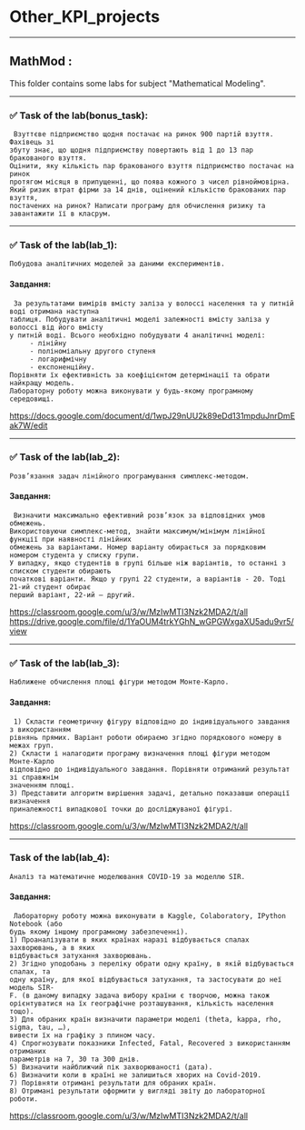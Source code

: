 # Other_KPI_projects
____
## MathMod :
 This folder contains some labs for subject "Mathematical Modeling".
____
 ### :white_check_mark: Task of the lab(bonus_task): 
     Взуттєве підприємство щодня постачає на ринок 900 партій взуття. Фахівець зі 
    збуту знає, що щодня підприємству повертають від 1 до 13 пар бракованого взуття.
    Оцінити, яку кількість пар бракованого взуття підприємство постачає на ринок 
    протягом місяця в припущенні, що поява кожного з чисел рівноймовірна. 
    Який ризик втрат фірми за 14 днів, оцінений кількістю бракованих пар взуття,
    постачених на ринок? Написати програму для обчислення ризику та завантажити її в класрум.
____
 ### :white_check_mark: Task of the lab(lab_1):
    Побудова аналітичних моделей за даними експериментів.
#### Завдання: 
     За результатами вимірів вмісту заліза у волоссі населення та у питній воді отримана наступна 
    таблиця. Побудувати аналітичні моделі залежності вмісту заліза у волоссі від його вмісту 
    у питній воді. Всього необхідно побудувати 4 аналітичні моделі: 
         - лінійну
         - поліноміальну другого ступеня
         - логарифмічну
         - експоненційну.
    Порівняти їх ефективність за коефіцієнтом детермінації та обрати найкращу модель.
    Лабораторну роботу можна виконувати у будь-якому програмному середовищі.
   https://docs.google.com/document/d/1wpJ29nUU2k89eDd131mpduJnrDmEak7W/edit
 ____
  ### :white_check_mark: Task of the lab(lab_2):
    Розв’язання задач лінійного програмування симплекс-методом.
 #### Завдання:
     Визначити максимально ефективний розв’язок за відповідних умов обмежень.
    Використовуючи симплекс-метод, знайти максимум/мінімум лінійної функції при наявності лінійних
    обмежень за варіантами. Номер варіанту обирається за порядковим номером студента у списку групи.
    У випадку, якщо студентів в групі більше ніж варіантів, то останні з списком студенти обирають
    початкові варіанти. Якщо у групі 22 студенти, а варіантів - 20. Тоді 21-ий студент обирає
    перший варіант, 22-ий – другий.
   https://classroom.google.com/u/3/w/MzIwMTI3Nzk2MDA2/t/all
   https://drive.google.com/file/d/1YaOUM4trkYGhN_wGPGWxgaXU5adu9vr5/view
 ____
  ### :white_check_mark: Task of the lab(lab_3):
    Наближене обчислення площі фігури методом Монте-Карло.
 #### Завдання:
     1) Скласти геометричну фігуру відповідно до індивідуального завдання з використанням
    рівнянь прямих. Варіант роботи обираємо згідно порядкового номеру в межах груп.
    2) Скласти і налагодити програму визначення площі фігури методом Монте-Карло
    відповідно до індивідуального завдання. Порівняти отриманий результат зі справжнім
    значенням площі.
    3) Представити алгоритм вирішення задачі, детально показавши операції визначення
    приналежності випадкової точки до досліджуваної фігурі.
   https://classroom.google.com/u/3/w/MzIwMTI3Nzk2MDA2/t/all
 ____
  ### Task of the lab(lab_4):
    Аналіз та математичне моделювання COVID-19 за моделлю SIR.
 #### Завдання:
     Лабораторну роботу можна виконувати в Kaggle, Colaboratory, IPython Notebook (або
    будь якому іншому програмному забезпеченні).
    1) Проаналізувати в яких країнах наразі відбувається спалах захворювань, а в яких
    відбувається затухання захворювань.
    2) Згідно уподобань з переліку обрати одну країну, в якій відбувається спалах, та
    одну країну, для якої відбувається затухання, та застосувати до неї модель SIR-
    F. (в даному випадку задача вибору країни є творчою, можна також
    орієнтуватися на їх географічне розташування, кількість населення тощо).
    3) Для обраних країн визначити параметри моделі (theta, kappa, rho, sigma, tau, …),
    вивести їх на графіку з плином часу.
    4) Спрогнозувати показники Infected, Fatal, Recovered з використанням отриманих
    параметрів на 7, 30 та 300 днів.
    5) Визначити найближчий пік захворюваності (дата).
    6) Визначити коли в країні не залишиться хворих на Covid-2019.
    7) Порівняти отримані результати для обраних країн.
    8) Отримані результати оформити у вигляді звіту до лабораторної роботи.
   https://classroom.google.com/u/3/w/MzIwMTI3Nzk2MDA2/t/all

